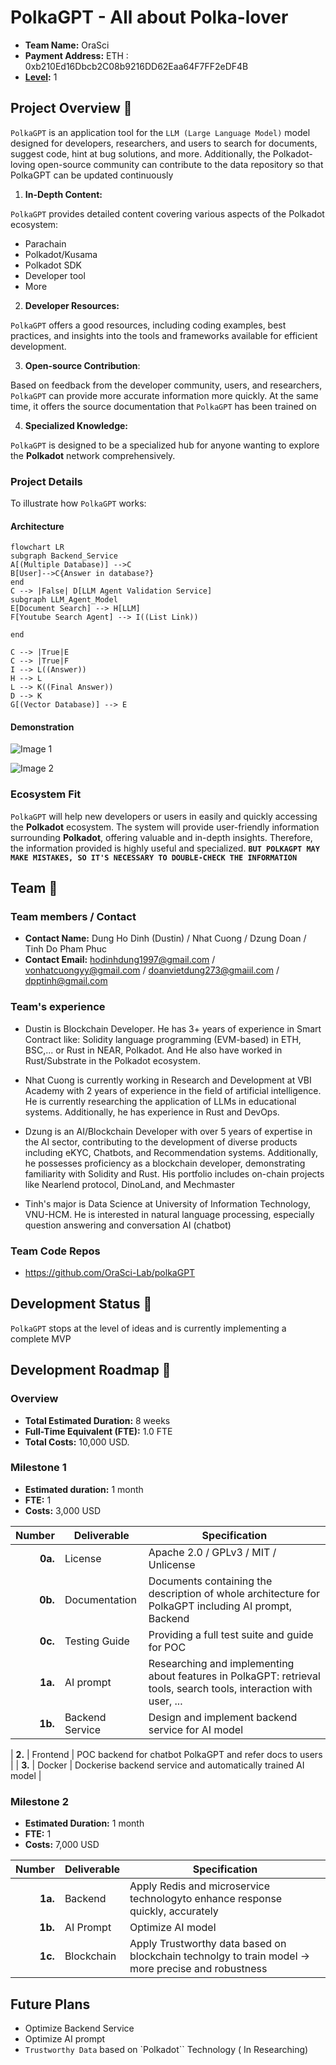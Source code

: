 # PolkaGPT - All about Polka-lover 

- **Team Name:** OraSci
- **Payment Address:** ETH :  0xb210Ed16Dbcb2C08b9216DD62Eaa64F7FF2eDF4B
- **[Level](https://github.com/w3f/Grants-Program/tree/master#level_slider-levels):** 1

## Project Overview :page_facing_up:

`PolkaGPT` is an application tool for the `LLM (Large Language Model)` model designed for developers, researchers, and users to search for documents, suggest code, hint at bug solutions, and more. Additionally, the Polkadot-loving open-source community can contribute to the data repository so that PolkaGPT can be updated continuously

1. **In-Depth Content:**

`PolkaGPT` provides detailed content covering various aspects of the Polkadot ecosystem:

+ Parachain
+ Polkadot/Kusama
+ Polkadot SDK
+ Developer tool
+ More 

2. **Developer Resources:**

`PolkaGPT` offers a good resources, including coding examples, best practices, and insights into the tools and frameworks available for efficient development.

3. **Open-source Contribution**:

Based on feedback from the developer community, users, and researchers, `PolkaGPT` can provide more accurate information more quickly. At the same time, it offers the source documentation that `PolkaGPT` has been trained on

4. **Specialized Knowledge:**

`PolkaGPT` is designed to be a specialized hub for anyone wanting to explore the **Polkadot** network comprehensively.

### Project Details

To illustrate how `PolkaGPT` works:

#### Architecture

```mermaid
flowchart LR
subgraph Backend_Service
A[(Multiple Database)] -->C
B[User]-->C{Answer in database?}
end
C --> |False| D[LLM Agent Validation Service]
subgraph LLM_Agent_Model
E[Document Search] --> H[LLM]
F[Youtube Search Agent] --> I((List Link))

end

C --> |True|E
C --> |True|F
I --> L((Answer))
H --> L
L --> K((Final Answer))
D --> K
G[(Vector Database)] --> E

```
#### Demonstration 
![Image 1](https://polkagpt.infura-ipfs.io/ipfs/QmYhGEVDJpvn6Spnzrf82DomMiY2UTHYQFHVhmnWoWsfMF)

![Image 2](https://polkagpt.infura-ipfs.io/ipfs/QmTviZGs8MB9RqifkYP4sRzvcvBgXGPjiHUq26rVdstfpd)

### Ecosystem Fit

`PolkaGPT` will help new developers or users in easily and quickly accessing the **Polkadot** ecosystem. The system will provide user-friendly information surrounding **Polkadot**, offering valuable and in-depth insights. Therefore, the information provided is highly useful and specialized. **`BUT POLKAGPT MAY MAKE MISTAKES, SO IT'S NECESSARY TO DOUBLE-CHECK THE INFORMATION`**


## Team :busts_in_silhouette:

### Team members / Contact

- **Contact Name:** Dung Ho Dinh (Dustin) / Nhat Cuong / Dzung Doan / Tinh Do Pham Phuc 
- **Contact Email:** hodinhdung1997@gmail.com / vonhatcuongyy@gmail.com / doanvietdung273@gmaiil.com / dpptinh@gmail.com


### Team's experience

+ Dustin is Blockchain Developer. He has 3+ years of experience in Smart Contract like: Solidity language programming (EVM-based) in ETH, BSC,... or Rust in NEAR, Polkadot. And He also have worked in Rust/Substrate in the Polkadot ecosystem.

+ Nhat Cuong is currently working in Research and Development at VBI Academy with 2 years of experience in the field of artificial intelligence. He is currently researching the application of LLMs in educational systems. Additionally, he has experience in Rust and DevOps.

+ Dzung is an AI/Blockchain Developer with over 5 years of expertise in the AI sector, contributing to the development of diverse products including eKYC, Chatbots, and Recommendation systems. Additionally, he possesses proficiency as a blockchain developer, demonstrating familiarity with Solidity and Rust. His portfolio includes on-chain projects like Nearlend protocol, DinoLand, and Mechmaster

+ Tinh's major is Data Science at University of Information Technology, VNU-HCM. He is interested in natural language processing, especially question answering and conversation AI (chatbot)


### Team Code Repos

- https://github.com/OraSci-Lab/polkaGPT

## Development Status :open_book:
`PolkaGPT` stops at the level of ideas and is currently implementing a complete MVP


## Development Roadmap :nut_and_bolt:

### Overview

- **Total Estimated Duration:** 8 weeks
- **Full-Time Equivalent (FTE):** 1.0 FTE
- **Total Costs:** 10,000 USD.

### Milestone 1

- **Estimated duration:** 1 month
- **FTE:**  1
- **Costs:** 3,000 USD


| Number | Deliverable | Specification |
| -----: | ----------- | ------------- |
| **0a.** | License | Apache 2.0 / GPLv3 / MIT / Unlicense |
| **0b.** | Documentation | Documents containing the description of whole architecture for PolkaGPT including AI prompt, Backend|
| **0c.** | Testing Guide | Providing a full test suite and guide for POC |
| **1a.** | AI prompt | Researching and implementing about features in PolkaGPT: retrieval tools, search tools, interaction with user, ... |
| **1b.** | Backend Service | Design and implement backend service for AI model |

| **2.** | Frontend | POC backend for chatbot PolkaGPT and refer docs to users |
| **3.** | Docker | Dockerise backend service and automatically trained AI model |



### Milestone 2

- **Estimated Duration:** 1 month
- **FTE:**  1
- **Costs:** 7,000 USD



| Number | Deliverable | Specification |
| -----: | ----------- | ------------- |
| **1a.** | Backend | Apply Redis and microservice  technologyto enhance response quickly, accurately |
| **1b.** | AI Prompt |  Optimize AI model   |
| **1c.** | Blockchain | Apply Trustworthy data based on blockchain technolgy to train model -> more precise and robustness |


## Future Plans
+ Optimize Backend Service
+ Optimize AI prompt  
+ `Trustworthy Data` based on `Polkadot`` Technology ( In Researching)


